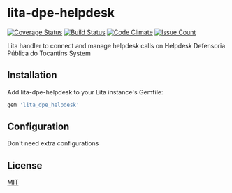# lita-dpe-helpdesk

[![Coverage Status](https://coveralls.io/repos/github/luizcarvalho/lita-dpe-helpdesk/badge.svg?branch=master)](https://coveralls.io/github/luizcarvalho/lita-dpe-helpdesk?branch=master)
[![Build Status](https://travis-ci.org/luizcarvalho/lita-dpe-helpdesk.svg?branch=master)](https://travis-ci.org/luizcarvalho/lita-dpe-helpdesk)
[![Code Climate](https://codeclimate.com/github/luizcarvalho/lita-dpe-helpdesk/badges/gpa.svg)](https://codeclimate.com/github/luizcarvalho/lita-dpe-helpdesk)
[![Issue Count](https://codeclimate.com/github/luizcarvalho/lita-dpe-helpdesk/badges/issue_count.svg)](https://codeclimate.com/github/luizcarvalho/lita-dpe-helpdesk)

Lita handler to connect and manage helpdesk calls on Helpdesk Defensoria Pública do Tocantins System

## Installation

Add lita-dpe-helpdesk to your Lita instance's Gemfile:

``` ruby
gem 'lita_dpe_helpdesk'
```

## Configuration

Don't need extra configurations

## License

[MIT](http://opensource.org/licenses/MIT)
